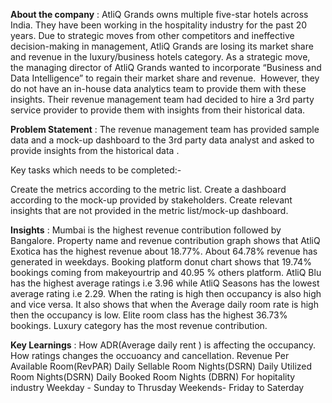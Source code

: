 
**About the company** :
AtliQ Grands owns multiple five-star hotels across India.
They have been working in the hospitality industry for the past 20 years.
Due to strategic moves from other competitors and ineffective decision-making in management, AtliQ Grands are losing its market share and revenue in the luxury/business hotels category.
As a strategic move, the managing director of AtliQ Grands wanted to incorporate “Business and Data Intelligence” to regain their market share and revenue.
 However, they do not have an in-house data analytics team to provide them with these insights.
Their revenue management team had decided to hire a 3rd party service provider to provide them with insights from their historical data.


**Problem Statement** :
The revenue management team has provided sample data and a mock-up dashboard to the 3rd party data analyst and asked to provide insights from the historical data .

Key tasks which needs to be completed:-

Create the metrics according to the metric list.
Create a dashboard according to the mock-up provided by stakeholders.
Create relevant insights that are not provided in the metric list/mock-up dashboard.

**Insights** : 
Mumbai is the highest revenue contribution followed by Bangalore.
Property name and revenue contribution graph shows that AtliQ Exotica has the highest revenue about 18.77%.
About 64.78% revenue has generated in weekdays.
Booking platform donut chart shows that 19.74% bookings coming from makeyourtrip and 40.95 % others platform.
AtliQ Blu has the highest average ratings i.e 3.96 while AtliQ Seasons has the lowest average rating i.e 2.29.
 When the rating is high then occupancy is also high and vice versa. 
It also shows that when the Average daily room rate is high then the occupancy is low.
Elite room class has the highest 36.73% bookings.
Luxury category has the most revenue contribution. 

**Key Learnings** :
How ADR(Average daily rent ) is affecting the occupancy. 
How ratings changes the occuoancy and cancellation.
Revenue Per Available Room(RevPAR)
Daily Sellable Room Nights(DSRN)
Daily Utilized Room Nights(DSRN)
Daily Booked Room Nights (DBRN)
For hopitality industry Weekday - Sunday to Thrusday
                        Weekends- Friday to Saterday



